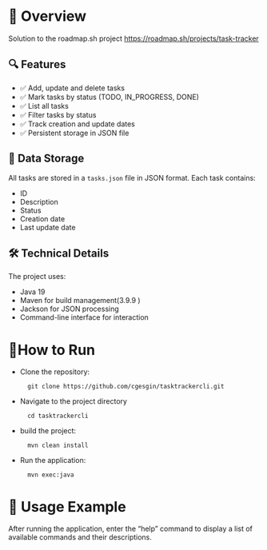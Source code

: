 # 🎯 Overview
Solution to the roadmap.sh project https://roadmap.sh/projects/task-tracker

## 🔍 Features

- ✅ Add, update and delete tasks
- ✅ Mark tasks by status (TODO, IN_PROGRESS, DONE)
- ✅ List all tasks
- ✅ Filter tasks by status
- ✅ Track creation and update dates
- ✅ Persistent storage in JSON file

## 💾 Data Storage

All tasks are stored in a `tasks.json` file in JSON format. Each task contains:
- ID
- Description
- Status
- Creation date
- Last update date

## 🛠️ Technical Details

The project uses:
- Java 19
- Maven for build management(3.9.9 )
- Jackson for JSON processing
- Command-line interface for interaction


# 🏃How to Run

* Clone the repository:
  
        git clone https://github.com/cgesgin/tasktrackercli.git

* Navigate to the project directory
  
        cd tasktrackercli

* build the project:
  
        mvn clean install

* Run the application:
  
        mvn exec:java

# 📘 Usage Example

After running the application, enter the “help” command to display a list of available commands and their descriptions.
